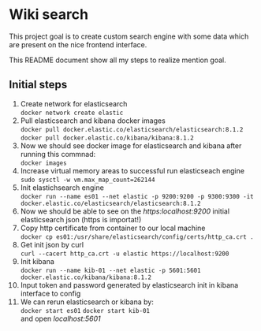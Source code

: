 # Wiki search

This project goal is to create custom search engine with some data which are present on the nice frontend interface.

This README document show all my steps to realize mention goal.

## Initial steps

1. Create network for elasticsearch  
   `docker network create elastic`
2. Pull elasticsearch and kibana docker images  
   `docker pull docker.elastic.co/elasticsearch/elasticsearch:8.1.2`  
   `docker pull docker.elastic.co/kibana/kibana:8.1.2`
3. Now we should see docker image for elasticsearch and kibana after running this commnad:  
   `docker images`
4. Increase virtual memory areas to successful run elasticseach engine
   `sudo sysctl -w vm.max_map_count=262144`
5. Init elastichsearch engine  
   `docker run --name es01 --net elastic -p 9200:9200 -p 9300:9300 -it docker.elastic.co/elasticsearch/elasticsearch:8.1.2`
6. Now we should be able to see on the _https:localhost:9200_ initial elasticsearch json (https is importat!)
7. Copy http certificate from container to our local machine  
   `docker cp es01:/usr/share/elasticsearch/config/certs/http_ca.crt .`
8. Get init json by curl  
   `curl --cacert http_ca.crt -u elastic https://localhost:9200`
9. Init kibana  
   `docker run --name kib-01 --net elastic -p 5601:5601 docker.elastic.co/kibana/kibana:8.1.2`
10. Input token and password generated by elasticsearch init in kibana interface to config
11. We can rerun elasticsearch or kibana by:  
    `docker start es01` `docker start kib-01`  
     and open _localhost:5601_
